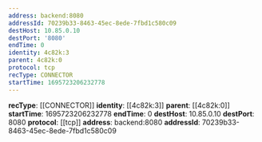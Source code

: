 ```yaml
---
address: backend:8080
addressId: 70239b33-8463-45ec-8ede-7fbd1c580c09
destHost: 10.85.0.10
destPort: '8080'
endTime: 0
identity: 4c82k:3
parent: 4c82k:0
protocol: tcp
recType: CONNECTOR
startTime: 1695723206232778
---
```

**recType**: [[CONNECTOR]]
**identity**: [[4c82k:3]]
**parent**: [[4c82k:0]]
**startTime**: 1695723206232778
**endTime**: 0
**destHost**: 10.85.0.10
**destPort**: 8080
**protocol**: [[tcp]]
**address**: backend:8080
**addressId**: 70239b33-8463-45ec-8ede-7fbd1c580c09